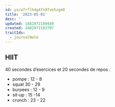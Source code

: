 ```yaml
---
id: yzcw7rflh4g4fn97ve5zgm0
title: '2023-05-01'
desc: ''
updated: 1682972189449
created: 1682972103707
traitIds:
  - journalNote
---
```


## HIIT

40 secondes d’exercices et 20 secondes de repos :

- pompe : 12 - 8
- squat 30 - 29
- burpees : 12 - 9
- sit-up : 15 -14
- crunch : 23 - 22
